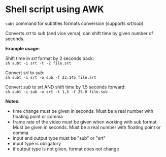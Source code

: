 # Shell script using AWK
`subt` command for subtitles formats conversion (supports *srt*/*sub*)

Converts *srt* to *sub* (and vice versa), can shift time by given number of seconds.

**Example usage:**  

Shift time in *srt* format by 2 seconds back:  
`sh subt -i srt -t -2 file.srt`  

Convert *srt* to *sub*:  
`sh subt -i srt -o sub -f 23.145 file.srt`  

Convert *sub* to *srt* AND shift time by 1.5 seconds forward:  
`sh subt -i sub -o srt -t 1,5 -f 25.0 file.sub`

**Notes:**  
- time change must be given in seconds. Must be a real number with floating point or comma
- frame rate of the video must be given when working with sub format. Must be given in seconds. Must be a real number with floating point or comma
- input and output type must be "sub" or "srt"
- input type is obligatory
- if output type is not given, format does not change
